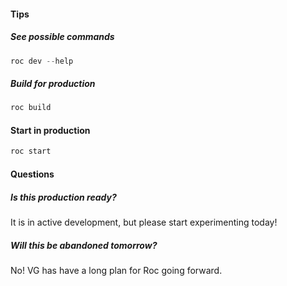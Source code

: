 #### Tips

##### See possible commands
```js
roc dev --help
```

##### Build for production
```js
roc build
```

#### Start in production
```js
roc start
```

#### Questions

##### *Is this production ready?*

It is in active development, but please start experimenting today!

##### *Will this be abandoned tomorrow?*

No! VG has have a long plan for Roc going forward.
